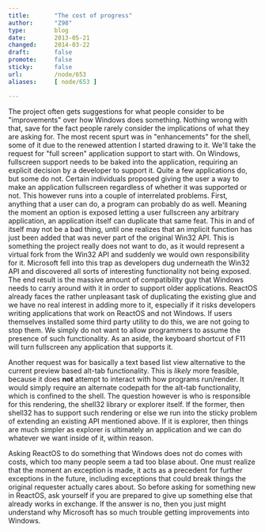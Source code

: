 ```yaml
---
title:       "The cost of progress"
author:      "Z98"
type:        blog
date:        2013-05-21
changed:     2014-03-22
draft:       false
promote:     false
sticky:      false
url:         /node/653
aliases:     [ node/653 ]

---
```


<p>The project often gets suggestions for what people consider to be &quot;improvements&quot; over how Windows does something. Nothing wrong with that, save for the fact people rarely consider the implications of what they are asking for. The most recent spurt was in &quot;enhancements&quot; for the shell, some of it due to the renewed attention I started drawing to it. We&#39;ll take the request for &quot;full screen&quot; application support to start with. On Windows, fullscreen support needs to be baked into the application, requiring an explicit decision by a developer to support it. Quite a few applications do, but some do not. Certain individuals proposed giving the user a way to make an application fullscreen regardless of whether it was supported or not. This however runs into a couple of interrelated problems. First, anything that a user can do, a program can probably do as well. Meaning the moment an option is exposed letting a user fullscreen any arbitrary application, an application itself can duplicate that same feat. This in and of itself may not be a bad thing, until one realizes that an implicit function has just been added that was never part of the original Win32 API. This is something the project really does not want to do, as it would represent a virtual fork from the Win32 API and suddenly we would own responsibility for it. Microsoft fell into this trap as developers dug underneath the Win32 API and discovered all sorts of interesting functionality not being exposed. The end result is the massive amount of compatibility guy that Windows needs to carry around with it in order to support older applications. ReactOS already faces the rather unpleasant task of duplicating the existing glue and we have no real interest in adding more to it, especially if it risks developers writing applications that work on ReactOS and not Windows. If users themselves installed some third party utility to do this, we are not going to stop them. We simply do not want to allow programmers to assume the presence of such functionality. As an aside, the keyboard shortcut of F11 will turn fullscreen any application that supports it.</p><p>Another request was for basically a text based list view alternative to the current preview based alt-tab functionality. This is <em>likely</em> more feasible, because it does <strong>not</strong> attempt to interact with how programs run/render. It would simply require an alternate codepath for the alt-tab functionality, which is confined to the shell. The question however is who is responsible for this rendering, the shell32 library or explorer itself. If the former, then shell32 has to support such rendering or else we run into the sticky problem of extending an existing API mentioned above. If it is explorer, then things are much simpler as explorer is ultimately an application and we can do whatever we want inside of it, within reason.</p><p>Asking ReactOS to do something that Windows does not do comes with costs, which too many people seem a tad too blase about. One must realize that the moment an exception is made, it acts as a precedent for further exceptions in the future, including exceptions that could break things the original requester actually cares about. So before asking for something new in ReactOS, ask yourself if you are prepared to give up something else that already works in exchange. If the answer is no, then you just might understand why Microsoft has so much trouble getting improvements into Windows.</p>
